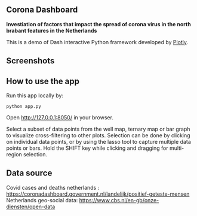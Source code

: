 ## Corona Dashboard

**Investiation of factors that impact the spread of corona virus in the north brabant features in the Netherlands**


This is a demo of Dash interactive Python framework developed by [Plotly](https//plot.ly/).



## Screenshots





## How to use the app
Run this app locally by:
```
python app.py
```
Open http://127.0.0.1:8050/ in your browser.

Select a subset of data points from the well map, ternary map or bar graph to visualize cross-filtering to other plots.
Selection can be done by clicking on individual data points, or by using the lasso tool to capture multiple data points or bars. Hold the SHIFT
key while clicking and dragging for multi-region selection.

## Data source
Covid cases and deaths netherlands : https://coronadashboard.government.nl/landelijk/positief-geteste-mensen
Netherlands geo-social data: https://www.cbs.nl/en-gb/onze-diensten/open-data
